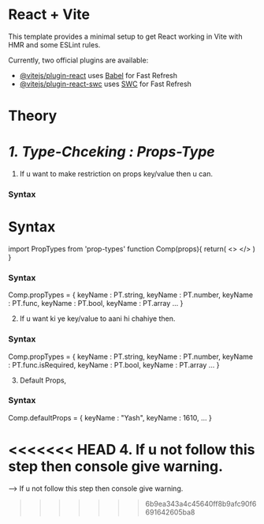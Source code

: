 # React + Vite

This template provides a minimal setup to get React working in Vite with HMR and some ESLint rules.

Currently, two official plugins are available:

- [@vitejs/plugin-react](https://github.com/vitejs/vite-plugin-react/blob/main/packages/plugin-react/README.md) uses [Babel](https://babeljs.io/) for Fast Refresh
- [@vitejs/plugin-react-swc](https://github.com/vitejs/vite-plugin-react-swc) uses [SWC](https://swc.rs/) for Fast Refresh


# Theory

# _1. Type-Chceking : Props-Type_

1. If u want to make restriction on props key/value then u can.

<h3>Syntax</h3>

# Syntax
import PropTypes from 'prop-types'
function Comp(props){
    return(
        <>
        </>
    )
}

<h3>Syntax</h3>

Comp.propTypes = {
    keyName : PT.string,
    keyName : PT.number,
    keyName : PT.func,
    keyName : PT.bool,
    keyName : PT.array
    ...
}

2. If u want ki ye key/value to aani hi chahiye then.

<h3>Syntax</h3>

Comp.propTypes = {
    keyName : PT.string,
    keyName : PT.number,
    keyName : PT.func.isRequired,
    keyName : PT.bool,
    keyName : PT.array
    ...
}

3. Default Props,

<h3>Syntax</h3>

Comp.defaultProps = {
    keyName : "Yash",
    keyName : 1610,
    ...
}

<<<<<<< HEAD
4. If u not follow this step then console give warning.
=======
--> If u not follow this step then console give warning.
>>>>>>> 6b9ea343a4c45640ff8b9afc90f6691642605ba8

